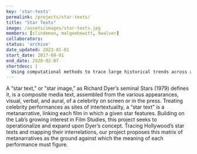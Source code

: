 ```yaml
---
key: 'star-texts'
permalink: /projects/star-texts/
title: "Star Texts"
image: /assets/images/star-texts.jpg
members: [clindeman, malgeehewitt, hwalser]
collaborators: 
status: 'archive'
date_updated: 2023-01-01
start_date: 2017-09-01
end_date: 2020-02-07
shortdesc: |
  Using computational methods to trace large historical trends across a corpus of star texts
---
```


A “star text,” or “star image,” as Richard Dyer’s seminal Stars (1979) defines it, is a composite media text, assembled from the various appearances, visual, verbal, and aural, of a celebrity on screen or in the press. Treating celebrity performances as sites of intertextuality, a “star text” is a metanarrative, linking each film in which a given star features. Building on the Lab’s growing interest in Film Studies, this project seeks to operationalize and expand upon Dyer’s concept. Tracing Hollywood’s star texts and mapping their interrelations, our project proposes this matrix of metanarratives as the ground against which the meaning of each performance must figure.